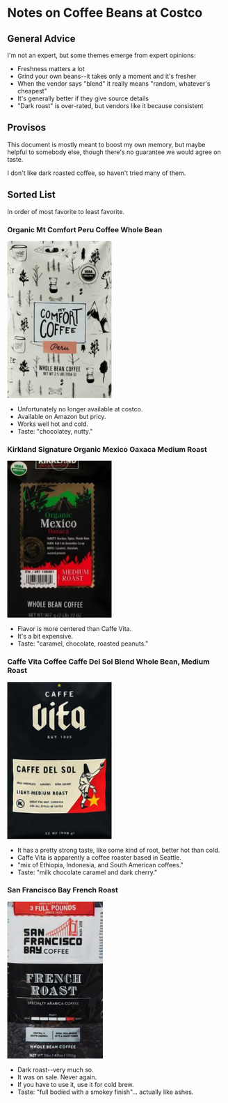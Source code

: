# Notes on Coffee Beans at Costco

## General Advice

I'm not an expert, but some themes emerge from expert opinions:

* Freshness matters a lot
* Grind your own beans--it takes only a moment and it's fresher
* When the vendor says "blend" it really means "random, whatever's cheapest"
* It's generally better if they give source details
* "Dark roast" is over-rated, but vendors like it because consistent

## Provisos

This document is mostly meant to boost my own memory, but maybe helpful
to somebody else, though there's no guarantee we would agree on taste.

I don't like dark roasted coffee, so haven't tried many of them.

## Sorted List

In order of most favorite to least favorite.

### Organic Mt Comfort Peru Coffee Whole Bean

![Picture of bag](../images/mt_comfort_peru.jpg)

* Unfortunately no longer available at costco.
* Available on Amazon but pricy.
* Works well hot and cold.
* Taste: "chocolatey, nutty."

### Kirkland Signature Organic Mexico Oaxaca Medium Roast

![Picture of bag](../images/ks_mex.jpg)

* Flavor is more centered than Caffe Vita.
* It's a bit expensive.
* Taste: "caramel, chocolate, roasted peanuts."

### Caffe Vita Coffee Caffe Del Sol Blend Whole Bean, Medium Roast

![Picture of bag](../images/caffe_vita.jpg)

* It has a pretty strong taste, like some kind of root, better hot than cold.
* Caffe Vita is apparently a coffee roaster based in Seattle.
* "mix of Ethiopia, Indonesia, and South American coffees."
* Taste: "milk chocolate caramel and dark cherry."

### San Francisco Bay French Roast

![Picture of bag](../images/sf_french_roast.jpg)

* Dark roast--very much so.
* It was on sale. Never again.
* If you have to use it, use it for cold brew.
* Taste: "full bodied with a smokey finish"... actually like ashes.
